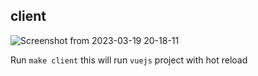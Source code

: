 ## client

![Screenshot from 2023-03-19 20-18-11](https://user-images.githubusercontent.com/3720473/226198443-55edb85e-66ee-4ebf-8d0f-657be5930e37.png)

Run `make client` this will run `vuejs` project with hot reload

